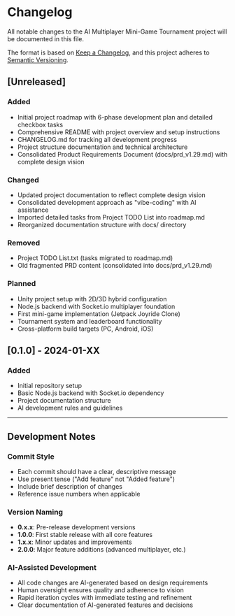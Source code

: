 # Changelog

All notable changes to the AI Multiplayer Mini-Game Tournament project will be documented in this file.

The format is based on [Keep a Changelog](https://keepachangelog.com/en/1.0.0/),
and this project adheres to [Semantic Versioning](https://semver.org/spec/v2.0.0.html).

## [Unreleased]

### Added
- Initial project roadmap with 6-phase development plan and detailed checkbox tasks
- Comprehensive README with project overview and setup instructions
- CHANGELOG.md for tracking all development progress
- Project structure documentation and technical architecture
- Consolidated Product Requirements Document (docs/prd_v1.29.md) with complete design vision

### Changed
- Updated project documentation to reflect complete design vision
- Consolidated development approach as "vibe-coding" with AI assistance
- Imported detailed tasks from Project TODO List into roadmap.md
- Reorganized documentation structure with docs/ directory

### Removed
- Project TODO List.txt (tasks migrated to roadmap.md)
- Old fragmented PRD content (consolidated into docs/prd_v1.29.md)

### Planned
- Unity project setup with 2D/3D hybrid configuration
- Node.js backend with Socket.io multiplayer foundation
- First mini-game implementation (Jetpack Joyride Clone)
- Tournament system and leaderboard functionality
- Cross-platform build targets (PC, Android, iOS)

## [0.1.0] - 2024-01-XX

### Added
- Initial repository setup
- Basic Node.js backend with Socket.io dependency
- Project documentation structure
- AI development rules and guidelines

---

## Development Notes

### Commit Style
- Each commit should have a clear, descriptive message
- Use present tense ("Add feature" not "Added feature")
- Include brief description of changes
- Reference issue numbers when applicable

### Version Naming
- **0.x.x**: Pre-release development versions
- **1.0.0**: First stable release with all core features
- **1.x.x**: Minor updates and improvements
- **2.0.0**: Major feature additions (advanced multiplayer, etc.)

### AI-Assisted Development
- All code changes are AI-generated based on design requirements
- Human oversight ensures quality and adherence to vision
- Rapid iteration cycles with immediate testing and refinement
- Clear documentation of AI-generated features and decisions 